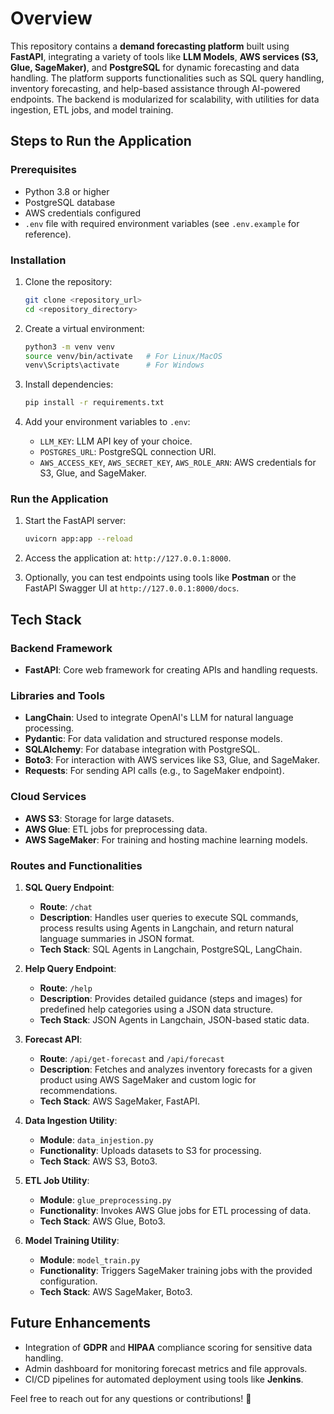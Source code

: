 # Overview


This repository contains a **demand forecasting platform** built using **FastAPI**, integrating a variety of tools like **LLM Models**, **AWS services (S3, Glue, SageMaker)**, and **PostgreSQL** for dynamic forecasting and data handling. The platform supports functionalities such as SQL query handling, inventory forecasting, and help-based assistance through AI-powered endpoints. The backend is modularized for scalability, with utilities for data ingestion, ETL jobs, and model training.

## Steps to Run the Application

### Prerequisites
- Python 3.8 or higher
- PostgreSQL database
- AWS credentials configured
- `.env` file with required environment variables (see `.env.example` for reference).

### Installation

1. Clone the repository:
   ```bash
   git clone <repository_url>
   cd <repository_directory>
   ```

2. Create a virtual environment:
   ```bash
   python3 -m venv venv
   source venv/bin/activate   # For Linux/MacOS
   venv\Scripts\activate      # For Windows
   ```

3. Install dependencies:
   ```bash
   pip install -r requirements.txt
   ```

4. Add your environment variables to `.env`:
   - `LLM_KEY`: LLM API key of your choice.
   - `POSTGRES_URL`: PostgreSQL connection URI.
   - `AWS_ACCESS_KEY`, `AWS_SECRET_KEY`, `AWS_ROLE_ARN`: AWS credentials for S3, Glue, and SageMaker.

### Run the Application
1. Start the FastAPI server:
   ```bash
   uvicorn app:app --reload
   ```

2. Access the application at: `http://127.0.0.1:8000`.

3. Optionally, you can test endpoints using tools like **Postman** or the FastAPI Swagger UI at `http://127.0.0.1:8000/docs`.

## Tech Stack

### Backend Framework
- **FastAPI**: Core web framework for creating APIs and handling requests.

### Libraries and Tools
- **LangChain**: Used to integrate OpenAI's LLM for natural language processing.
- **Pydantic**: For data validation and structured response models.
- **SQLAlchemy**: For database integration with PostgreSQL.
- **Boto3**: For interaction with AWS services like S3, Glue, and SageMaker.
- **Requests**: For sending API calls (e.g., to SageMaker endpoint).

### Cloud Services
- **AWS S3**: Storage for large datasets.
- **AWS Glue**: ETL jobs for preprocessing data.
- **AWS SageMaker**: For training and hosting machine learning models.

### Routes and Functionalities

1. **SQL Query Endpoint**:
   - **Route**: `/chat`
   - **Description**: Handles user queries to execute SQL commands, process results using Agents in Langchain, and return natural language summaries in JSON format.
   - **Tech Stack**: SQL Agents in Langchain, PostgreSQL, LangChain.

2. **Help Query Endpoint**:
   - **Route**: `/help`
   - **Description**: Provides detailed guidance (steps and images) for predefined help categories using a JSON data structure.
   - **Tech Stack**: JSON Agents in Langchain, JSON-based static data.

3. **Forecast API**:
   - **Route**: `/api/get-forecast` and `/api/forecast`
   - **Description**: Fetches and analyzes inventory forecasts for a given product using AWS SageMaker and custom logic for recommendations.
   - **Tech Stack**: AWS SageMaker, FastAPI.

4. **Data Ingestion Utility**:
   - **Module**: `data_injestion.py`
   - **Functionality**: Uploads datasets to S3 for processing.
   - **Tech Stack**: AWS S3, Boto3.

5. **ETL Job Utility**:
   - **Module**: `glue_preprocessing.py`
   - **Functionality**: Invokes AWS Glue jobs for ETL processing of data.
   - **Tech Stack**: AWS Glue, Boto3.

6. **Model Training Utility**:
   - **Module**: `model_train.py`
   - **Functionality**: Triggers SageMaker training jobs with the provided configuration.
   - **Tech Stack**: AWS SageMaker, Boto3.

## Future Enhancements
- Integration of **GDPR** and **HIPAA** compliance scoring for sensitive data handling.
- Admin dashboard for monitoring forecast metrics and file approvals.
- CI/CD pipelines for automated deployment using tools like **Jenkins**.

Feel free to reach out for any questions or contributions! 🚀